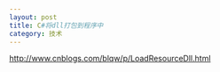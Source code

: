 ```yaml
---
layout: post
title: C#将dll打包到程序中 
category: 技术 
---
```

http://www.cnblogs.com/blqw/p/LoadResourceDll.html
